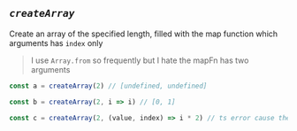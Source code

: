 ## *`createArray`*
Create an array of the specified length, filled with the map function which arguments has `index` only

> I use `Array.from` so frequently but I hate the mapFn has two arguments
```ts
const a = createArray(2) // [undefined, undefined]

const b = createArray(2, i => i) // [0, 1]

const c = createArray(2, (value, index) => i * 2) // ts error cause there is index only
```
